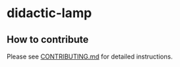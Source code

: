 # didactic-lamp
## How to contribute

Please see [CONTRIBUTING.md](CONTRIBUTING.md) for detailed instructions.